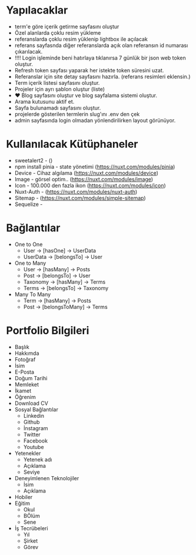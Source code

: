# Yapılacaklar
- term'e göre içerik getirme sayfasını oluştur
- Özel alanlarda çoklu resim yükleme
- referanslarda çoklu resim yüklenip lightbox ile açılacak
- referans sayfasnda diğer referanslarda açık olan referansın id numarası çıkarılacak.
- !!!! Login işleminde beni hatırlaya tıklanırsa 7 günlük bir json web token oluştur.
- Refresh token sayfası yaparak her istekte token süresini uzat.
- Referanslar için site detay sayfasını hazırla. (referans resimleri eklensin.)
- Term içerik listesi sayfasını oluştur.
- Projeler için ayrı şablon oluştur (liste)
- ♥ Blog sayfasını oluştur ve blog sayfalama sistemi oluştur.
- Arama kutusunu aktif et.
- Sayfa bulunamadı sayfasını oluştur.
- projelerde gösterilen termlerin slug'ını .env den çek
- admin sayfasında login olmadan yönlendirilirken layout görünüyor.

# Kullanılacak Kütüphaneler

- sweetalert2 - ()
- npm install pinia - state yönetimi (https://nuxt.com/modules/pinia)
- Device - Cihaz algılama (https://nuxt.com/modules/device)
- Image - görsel optim..  (https://nuxt.com/modules/image)
- Icon - 100.000 den fazla ikon (https://nuxt.com/modules/icon)
- Nuxt-Auth - (https://nuxt.com/modules/nuxt-auth)
- Sitemap - (https://nuxt.com/modules/simple-sitemap)
- Sequelize - 

# Bağlantılar
- One to One
  - User -> [hasOne] -> UserData
  - UserData -> [belongsTo] -> User
- One to Many
  - User -> [hasMany] -> Posts
  - Post -> [belongsTo] -> User
  - Taxonomy -> [hasMany] -> Terms
  - Terms -> [belongsTo] -> Taxonomy
- Many To Many
  - Term -> [hasMany] -> Posts
  - Post -> [belongsToMany] -> Terms

# Portfolio Bilgileri
- Başlık
- Hakkımda
- Fotoğraf
- İsim
- E-Posta
- Doğum Tarihi
- Memleket
- İkamet
- Öğrenim
- Download CV
- Sosyal Bağlantılar
  - Linkedin
  - Github
  - İnstagram
  - Twitter
  - Facebook
  - Youtube
- Yetenekler
  -  Yetenek adı 
  - Açıklama
  - Seviye
- Deneyimlenen Teknolojiler
  - İsim
  - Açıklama
- Hobiler
- Eğitim
  - Okul 
  - BÖlüm
  - Sene
- İş Tecrübeleri
  - Yıl
  - Şirket
  - Görev

